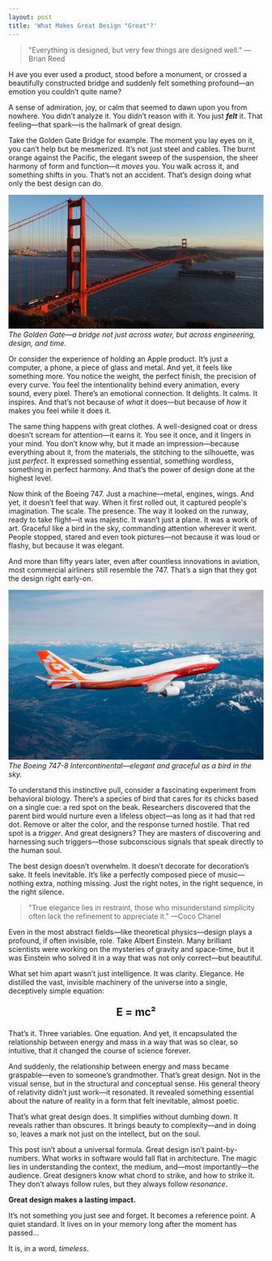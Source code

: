 ```yaml
---
layout: post
title: 'What Makes Great Design "Great"?'
---
```


> "Everything is designed, but very few things are designed well." —Brian Reed

<p class="lead">
  <span class="first-letter">
    H
  </span>ave you ever used a product, stood before a monument, or crossed a beautifully constructed bridge and suddenly felt something profound—an emotion you couldn’t quite name?
</p>

A sense of admiration, joy, or calm that seemed to dawn upon you from nowhere. You didn’t analyze it. You didn’t reason with it. You just **_felt_** it. That feeling—that spark—is the hallmark of great design.

Take the Golden Gate Bridge for example. The moment you lay eyes on it, you can’t help but be mesmerized. It’s not just steel and cables. The burnt orange against the Pacific, the elegant sweep of the suspension, the sheer harmony of form and function—it _moves_ you. You walk across it, and something shifts in you. That’s not an accident. That’s design doing what only the best design can do.

<div class="image-with-caption">
  <img src="/public/images/4.jpeg" alt="The Golden Gate Bridge" />
  <div class="image-caption">
    <em>The Golden Gate—a bridge not just across water, but across engineering, design, and time.</em>
  </div>
</div>

Or consider the experience of holding an Apple product. It’s just a computer, a phone, a piece of glass and metal. And yet, it feels like something more. You notice the weight, the perfect finish, the precision of every curve. You feel the intentionality behind every animation, every sound, every pixel. There’s an emotional connection. It delights. It calms. It inspires. And that’s not because of _what_ it does—but because of _how_ it makes you feel while it does it.

The same thing happens with great clothes. A well-designed coat or dress doesn’t scream for attention—it earns it. You see it once, and it lingers in your mind. You don’t know why, but it made an impression—because everything about it, from the materials, the stitching to the silhouette, was just _perfect_. It expressed something essential, something wordless, something in perfect harmony. And that’s the power of design done at the highest level.

Now think of the Boeing 747. Just a machine—metal, engines, wings. And yet, it doesn’t feel that way. When it first rolled out, it captured people's imagination. The scale. The presence. The way it looked on the runway, ready to take flight—it was majestic. It wasn’t just a plane. It was a work of art. Graceful like a bird in the sky, commanding attention wherever it went. People stopped, stared and even took pictures—not because it was loud or flashy, but because it was elegant.

And more than fifty years later, even after countless innovations in aviation, most commercial airliners still resemble the 747. That’s a sign that they got the design right early-on.

<div class="image-with-caption">
  <img src="/public/images/5.jpeg" alt="The Boeing 747-8" />
  <div class="image-caption">
    <em>The Boeing 747-8 Intercontinental—elegant and graceful as a bird in the sky.</em>
  </div>
</div>

To understand this instinctive pull, consider a fascinating experiment from behavioral biology. There’s a species of bird that cares for its chicks based on a single cue: a red spot on the beak. Researchers discovered that the parent bird would nurture even a lifeless object—as long as it had that red dot. Remove or alter the color, and the response turned hostile. That red spot is a _trigger_. And great designers? They are masters of discovering and harnessing such triggers—those subconscious signals that speak directly to the human soul.

The best design doesn’t overwhelm. It doesn’t decorate for decoration’s sake. It feels inevitable. It’s like a perfectly composed piece of music—nothing extra, nothing missing. Just the right notes, in the right sequence, in the right silence.

> "True elegance lies in restraint, those who misunderstand simplicity often lack the refinement to appreciate it." —Coco Chanel

Even in the most abstract fields—like theoretical physics—design plays a profound, if often invisible, role. Take Albert Einstein. Many brilliant scientists were working on the mysteries of gravity and space-time, but it was Einstein who solved it in a way that was not only correct—but beautiful.

What set him apart wasn’t just intelligence. It was clarity. Elegance. He distilled the vast, invisible machinery of the universe into a single, deceptively simple equation:

<p style="text-align: center; font-size: 1.5em; font-weight: bold;">
  E = mc²
</p>

That’s it. Three variables. One equation. And yet, it encapsulated the relationship between energy and mass in a way that was so clear, so intuitive, that it changed the course of science forever.

And suddenly, the relationship between energy and mass became graspable—even to someone’s grandmother. That’s great design. Not in the visual sense, but in the structural and conceptual sense. His general theory of relativity didn’t just work—it resonated. It revealed something essential about the nature of reality in a form that felt inevitable, almost poetic.

That’s what great design does. It simplifies without dumbing down. It reveals rather than obscures. It brings beauty to complexity—and in doing so, leaves a mark not just on the intellect, but on the soul.

This post isn’t about a universal formula. Great design isn’t paint-by-numbers. What works in software would fall flat in architecture. The magic lies in understanding the context, the medium, and—most importantly—the audience. Great designers know what chord to strike, and how to strike it. They don’t always follow rules, but they always follow _resonance_.

**Great design makes a lasting impact.**

It’s not something you just see and forget. It becomes a reference point. A quiet standard. It lives on in your memory long after the moment has passed...

It is, in a word, _timeless_.
